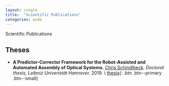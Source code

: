 ```yaml
---
layout: single
title:  "Scientific Publications"
categories: wide
---
```


Scientific Publications


## Theses

* **A Predictor-Corrector Framework for the Robot-Assisted and Automated Assembly of Optical Systems.**
  [Chris Schindlbeck](https://cschindlbeck.github.io/).
  _Doctoral thesis, Leibniz Univeristät Hannover._
   2019. \\
  [thesis](https://www.tewiss-verlag.de/katalog/details/?isbn=978-3-95900-374-2){: .btn .btn--primary .btn--small}
